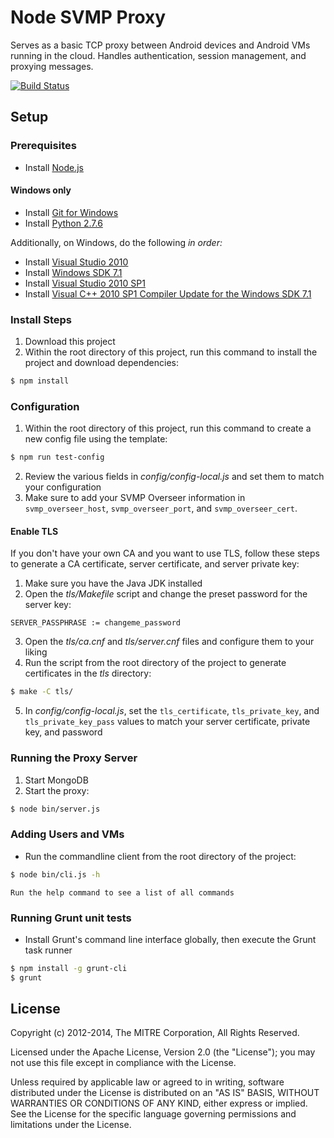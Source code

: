 # Node SVMP Proxy

Serves as a basic TCP proxy between Android devices and Android VMs running in the cloud. Handles authentication, session management, and proxying messages.

[![Build Status](https://travis-ci.org/SVMP/svmp-server.svg?branch=master)](https://travis-ci.org/SVMP/svmp-server)

## Setup

### Prerequisites
* Install [Node.js](http://nodejs.org)

#### Windows only
* Install [Git for Windows](http://msysgit.github.io/)
* Install [Python 2.7.6](https://www.python.org/download/releases/2.7.6/)

Additionally, on Windows, do the following *in order:*

* Install [Visual Studio 2010](http://www.microsoft.com/visualstudio/eng/downloads#d-2010-express)
* Install [Windows SDK 7.1](http://www.microsoft.com/en-us/download/details.aspx?id=8279)
* Install [Visual Studio 2010 SP1](http://www.microsoft.com/en-us/download/details.aspx?id=23691)
* Install [Visual C++ 2010 SP1 Compiler Update for the Windows SDK 7.1](http://www.microsoft.com/en-us/download/details.aspx?id=4422)

### Install Steps
1. Download this project
2. Within the root directory of this project, run this command to install the project and download dependencies:
```sh
$ npm install
```

### Configuration

1. Within the root directory of this project, run this command to create a new config file using the template:
```sh
$ npm run test-config
```

2. Review the various fields in *config/config-local.js* and set them to match your configuration
3. Make sure to add your SVMP Overseer information in `svmp_overseer_host`, `svmp_overseer_port`, and `svmp_overseer_cert`.

#### Enable TLS

If you don't have your own CA and you want to use TLS, follow these steps to generate a CA certificate, server certificate, and server private key:

1. Make sure you have the Java JDK installed
2. Open the *tls/Makefile* script and change the preset password for the server key:
```
SERVER_PASSPHRASE := changeme_password
```

3. Open the *tls/ca.cnf* and *tls/server.cnf* files and configure them to your liking
4. Run the script from the root directory of the project to generate certificates in the *tls* directory:
```sh
$ make -C tls/
```

5. In *config/config-local.js*, set the `tls_certificate`, `tls_private_key`, and `tls_private_key_pass` values to match your server certificate, private key, and password

### Running the Proxy Server

1. Start MongoDB
2. Start the proxy:
```sh
$ node bin/server.js
```

### Adding Users and VMs

* Run the commandline client from the root directory of the project:
```sh
$ node bin/cli.js -h
```

    Run the help command to see a list of all commands

### Running Grunt unit tests

* Install Grunt's command line interface globally, then execute the Grunt task runner
```sh
$ npm install -g grunt-cli
$ grunt
```

## License

Copyright (c) 2012-2014, The MITRE Corporation, All Rights Reserved.

Licensed under the Apache License, Version 2.0 (the "License");
you may not use this file except in compliance with the License.

Unless required by applicable law or agreed to in writing, software
distributed under the License is distributed on an "AS IS" BASIS,
WITHOUT WARRANTIES OR CONDITIONS OF ANY KIND, either express or implied.
See the License for the specific language governing permissions and
limitations under the License.
